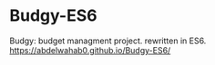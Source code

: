 # Budgy-ES6
Budgy: budget managment project.
rewritten in ES6.
https://abdelwahab0.github.io/Budgy-ES6/
